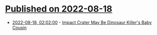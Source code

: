 # [Published on 2022-08-18](index.md)

* [2022-08-18, 02:02:00](https://science.slashdot.org/story/22/08/17/2150228/impact-crater-may-be-dinosaur-killers-baby-cousin?utm_source=rss1.0mainlinkanon&utm_medium=feed) - [Impact Crater May Be Dinosaur Killer's Baby Cousin](https://science.slashdot.org/story/22/08/17/2150228/impact-crater-may-be-dinosaur-killers-baby-cousin?utm_source=rss1.0mainlinkanon&utm_medium=feed)
